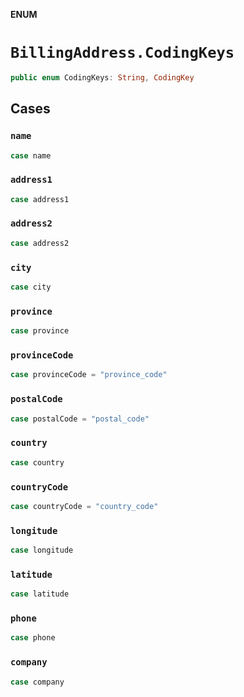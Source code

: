 **ENUM**

# `BillingAddress.CodingKeys`

```swift
public enum CodingKeys: String, CodingKey
```

## Cases
### `name`

```swift
case name
```

### `address1`

```swift
case address1
```

### `address2`

```swift
case address2
```

### `city`

```swift
case city
```

### `province`

```swift
case province
```

### `provinceCode`

```swift
case provinceCode = "province_code"
```

### `postalCode`

```swift
case postalCode = "postal_code"
```

### `country`

```swift
case country
```

### `countryCode`

```swift
case countryCode = "country_code"
```

### `longitude`

```swift
case longitude
```

### `latitude`

```swift
case latitude
```

### `phone`

```swift
case phone
```

### `company`

```swift
case company
```

